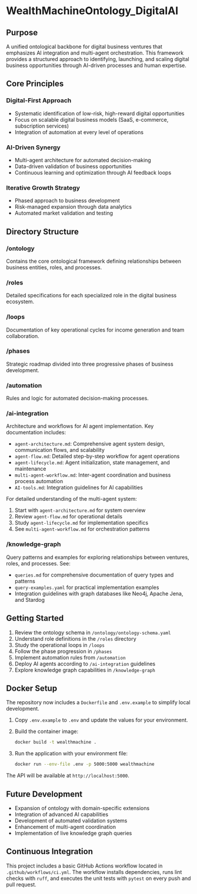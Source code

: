# WealthMachineOntology_DigitalAI

## Purpose
A unified ontological backbone for digital business ventures that emphasizes AI integration and multi-agent orchestration. This framework provides a structured approach to identifying, launching, and scaling digital business opportunities through AI-driven processes and human expertise.

## Core Principles

### Digital-First Approach
- Systematic identification of low-risk, high-reward digital opportunities
- Focus on scalable digital business models (SaaS, e-commerce, subscription services)
- Integration of automation at every level of operations

### AI-Driven Synergy
- Multi-agent architecture for automated decision-making
- Data-driven validation of business opportunities
- Continuous learning and optimization through AI feedback loops

### Iterative Growth Strategy
- Phased approach to business development
- Risk-managed expansion through data analytics
- Automated market validation and testing

## Directory Structure

### /ontology
Contains the core ontological framework defining relationships between business entities, roles, and processes.

### /roles
Detailed specifications for each specialized role in the digital business ecosystem.

### /loops
Documentation of key operational cycles for income generation and team collaboration.

### /phases
Strategic roadmap divided into three progressive phases of business development.

### /automation
Rules and logic for automated decision-making processes.

### /ai-integration
Architecture and workflows for AI agent implementation. Key documentation includes:
- `agent-architecture.md`: Comprehensive agent system design, communication flows, and scalability
- `agent-flow.md`: Detailed step-by-step workflow for agent operations
- `agent-lifecycle.md`: Agent initialization, state management, and maintenance
- `multi-agent-workflow.md`: Inter-agent coordination and business process automation
- `AI-tools.md`: Integration guidelines for AI capabilities

For detailed understanding of the multi-agent system:
1. Start with `agent-architecture.md` for system overview
2. Review `agent-flow.md` for operational details
3. Study `agent-lifecycle.md` for implementation specifics
4. See `multi-agent-workflow.md` for orchestration patterns

### /knowledge-graph
Query patterns and examples for exploring relationships between ventures, roles, and processes. See:
- `queries.md` for comprehensive documentation of query types and patterns
- `query-examples.yaml` for practical implementation examples
- Integration guidelines with graph databases like Neo4j, Apache Jena, and Stardog

## Getting Started
1. Review the ontology schema in `/ontology/ontology-schema.yaml`
2. Understand role definitions in the `/roles` directory
3. Study the operational loops in `/loops`
4. Follow the phase progression in `/phases`
5. Implement automation rules from `/automation`
6. Deploy AI agents according to `/ai-integration` guidelines
7. Explore knowledge graph capabilities in `/knowledge-graph`

## Docker Setup
The repository now includes a `Dockerfile` and `.env.example` to simplify local development.

1. Copy `.env.example` to `.env` and update the values for your environment.
2. Build the container image:

   ```bash
   docker build -t wealthmachine .
   ```

3. Run the application with your environment file:

   ```bash
   docker run --env-file .env -p 5000:5000 wealthmachine
   ```

The API will be available at `http://localhost:5000`.

## Future Development
- Expansion of ontology with domain-specific extensions
- Integration of advanced AI capabilities
- Development of automated validation systems
- Enhancement of multi-agent coordination
- Implementation of live knowledge graph queries
## Continuous Integration
This project includes a basic GitHub Actions workflow located in `.github/workflows/ci.yml`. The workflow installs dependencies, runs lint checks with `ruff`, and executes the unit tests with `pytest` on every push and pull request.
